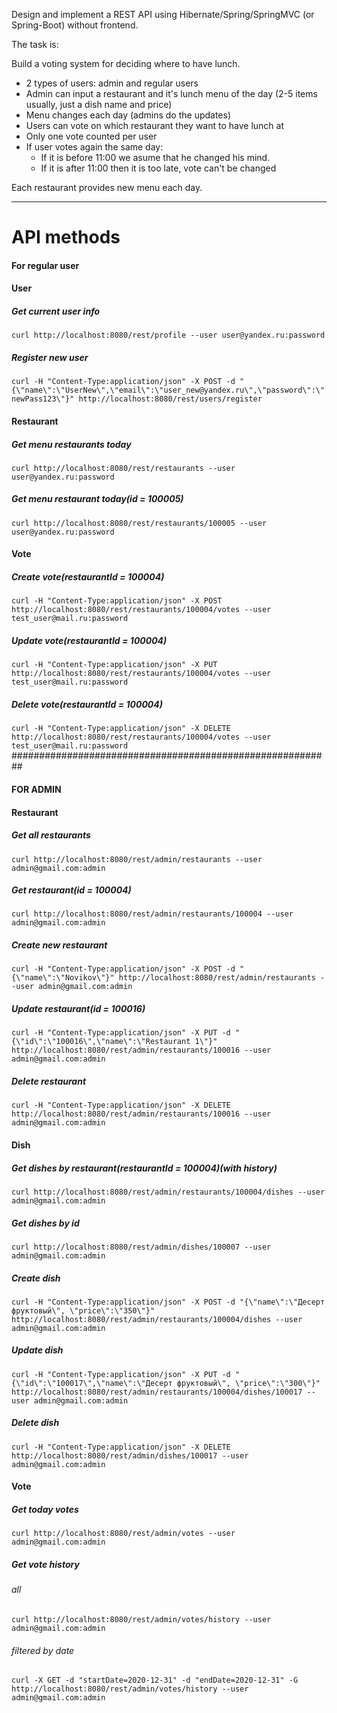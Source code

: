 Design and implement a REST API using Hibernate/Spring/SpringMVC (or Spring-Boot) without frontend.

The task is:

Build a voting system for deciding where to have lunch.

 * 2 types of users: admin and regular users
 * Admin can input a restaurant and it's lunch menu of the day (2-5 items usually, just a dish name and price)
 * Menu changes each day (admins do the updates)
 * Users can vote on which restaurant they want to have lunch at
 * Only one vote counted per user
 * If user votes again the same day:
    - If it is before 11:00 we asume that he changed his mind.
    - If it is after 11:00 then it is too late, vote can't be changed

Each restaurant provides new menu each day.

---
# API methods
#### For regular user
#### User
##### Get current user info
`curl http://localhost:8080/rest/profile --user user@yandex.ru:password`
##### Register new user
`curl -H "Content-Type:application/json" -X POST -d "{\"name\":\"UserNew\",\"email\":\"user_new@yandex.ru\",\"password\":\"newPass123\"}" http://localhost:8080/rest/users/register`

#### Restaurant
##### Get menu restaurants today
`curl http://localhost:8080/rest/restaurants --user user@yandex.ru:password`
##### Get menu restaurant today(id = 100005)
`curl http://localhost:8080/rest/restaurants/100005 --user user@yandex.ru:password`

#### Vote
##### Create vote(restaurantId = 100004)
`curl -H "Content-Type:application/json" -X POST http://localhost:8080/rest/restaurants/100004/votes --user test_user@mail.ru:password`
##### Update vote(restaurantId = 100004)
`curl -H "Content-Type:application/json" -X PUT http://localhost:8080/rest/restaurants/100004/votes --user test_user@mail.ru:password`
##### Delete vote(restaurantId = 100004)
`curl -H "Content-Type:application/json" -X DELETE http://localhost:8080/rest/restaurants/100004/votes --user test_user@mail.ru:password`
##########################################################
#### FOR ADMIN

#### Restaurant
##### Get all restaurants
`curl http://localhost:8080/rest/admin/restaurants --user admin@gmail.com:admin`
##### Get restaurant(id = 100004)
`curl http://localhost:8080/rest/admin/restaurants/100004 --user admin@gmail.com:admin`
##### Create new restaurant
`curl -H "Content-Type:application/json" -X POST -d "{\"name\":\"Novikov\"}" http://localhost:8080/rest/admin/restaurants --user admin@gmail.com:admin`
##### Update restaurant(id = 100016)
`curl -H "Content-Type:application/json" -X PUT -d "{\"id\":\"100016\",\"name\":\"Restaurant 1\"}" http://localhost:8080/rest/admin/restaurants/100016 --user admin@gmail.com:admin`
##### Delete restaurant
`curl -H "Content-Type:application/json" -X DELETE http://localhost:8080/rest/admin/restaurants/100016 --user admin@gmail.com:admin`
#### Dish
##### Get dishes by restaurant(restaurantId = 100004)(with history)
`curl http://localhost:8080/rest/admin/restaurants/100004/dishes --user admin@gmail.com:admin`
##### Get dishes by id
`curl http://localhost:8080/rest/admin/dishes/100007 --user admin@gmail.com:admin`
##### Create dish
`curl -H "Content-Type:application/json" -X POST -d "{\"name\":\"Десерт фруктовый\", \"price\":\"350\"}" http://localhost:8080/rest/admin/restaurants/100004/dishes --user admin@gmail.com:admin`
##### Update dish
`curl -H "Content-Type:application/json" -X PUT -d "{\"id\":\"100017\",\"name\":\"Десерт фруктовый\", \"price\":\"300\"}" http://localhost:8080/rest/admin/restaurants/100004/dishes/100017 --user admin@gmail.com:admin`
##### Delete dish
`curl -H "Content-Type:application/json" -X DELETE http://localhost:8080/rest/admin/dishes/100017 --user admin@gmail.com:admin`
#### Vote
##### Get today votes
`curl http://localhost:8080/rest/admin/votes --user admin@gmail.com:admin`
##### Get vote history
###### all
`curl http://localhost:8080/rest/admin/votes/history --user admin@gmail.com:admin`
###### filtered by date
`curl -X GET -d "startDate=2020-12-31" -d "endDate=2020-12-31" -G http://localhost:8080/rest/admin/votes/history --user admin@gmail.com:admin`
